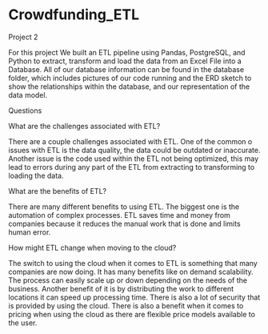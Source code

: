 # Crowdfunding_ETL
Project 2 

For this project We built an ETL pipeline using Pandas, PostgreSQL, and Python to extract, transform and load the data from an Excel File into a Database.
All of our database information can be found in the database folder, which includes pictures of our code running and the ERD sketch to show the relationships within the database, and our representation of the data model.

Questions 


What are the challenges associated with ETL?

There are a couple challenges associated with ETL. One of the common o issues with ETL is the data quality, the data could be outdated or inaccurate. Another issue is the code used within the ETL not being optimized, this may lead to errors during any part of the ETL from extracting to transforming to loading the data. 

What are the benefits of ETL?

There are many different benefits to using ETL. The biggest one is the automation of complex processes. ETL saves time and money from companies because it reduces the manual work that is done and limits human error. 

How might ETL change when moving to the cloud?

The switch to using the cloud when it comes to ETL is something that many companies are now doing. It has many benefits like on demand scalability. The process can easily scale up or down depending on the needs of the business. Another benefit of it is by distributing the work to different locations it can speed up processing time. There is also a lot of security that is provided by using the cloud. There is 
also a benefit when it comes to pricing when using the cloud as there are flexible price models available to the user.
